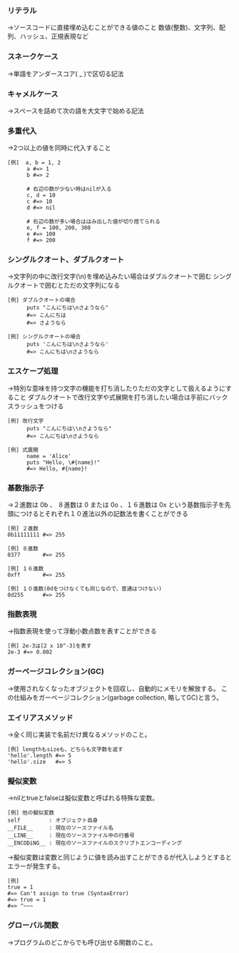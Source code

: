 ### リテラル
→ソースコードに直接埋め込むことができる値のこと
  数値(整数)、文字列、配列、ハッシュ、正規表現など


### スネークケース
→単語をアンダースコア( _ )で区切る記法


### キャメルケース
→スペースを詰めて次の語を大文字で始める記法


### 多重代入
→2つ以上の値を同時に代入すること
```
[例]  a, b = 1, 2
      a #=> 1
      b #=> 2
      
      # 右辺の数が少ない時はnilが入る 
      c, d = 10
      c #=> 10
      d #=> nil
      
      # 右辺の数が多い場合ははみ出した値が切り捨てられる
      e, f = 100, 200, 300
      e #=> 100
      f #=> 200
```


### シングルクオート、ダブルクオート
→文字列の中に改行文字(\n)を埋め込みたい場合はダブルクオートで囲む
  シングルクオートで囲むとただの文字列になる
```
[例] ダブルクオートの場合
      puts "こんにちは\nさようなら"
      #=> こんにちは
      #=> さようなら
      
[例] シングルクオートの場合
      puts 'こんにちは\nさようなら'
      #=> こんにちは\nさようなら
```


### エスケープ処理
→特別な意味を持つ文字の機能を打ち消したりただの文字として扱えるようにすること
  ダブルクオートで改行文字や式展開を打ち消したい場合は手前にバックスラッシュをつける
```
[例] 改行文字
      puts "こんにちは\\nさようなら"
      #=> こんにちは\nさようなら
      
[例] 式展開
      name = 'Alice'
      puts "Hello, \#{name}!"
      #=> Hello, #{name}!
```


### 基数指示子
→２進数は 0b 、 ８進数は  0 または 0o 、１６進数は 0x という基数指示子を先頭につけるとそれぞれ１０進法以外の記数法を書くことができる
```
[例] ２進数
0b11111111 #=> 255

[例] ８進数
0377       #=> 255

[例] １６進数
0xff       #=> 255

[例] １０進数(0dをつけなくても同じなので、普通はつけない)
0d255      #=> 255
```


### 指数表現
→指数表現を使って浮動小数点数を表すことができる
```
[例] 2e-3は[2 x 10^-3]を表す
2e-3 #=> 0.002
```


### ガーベージコレクション(GC)
→使用されなくなったオブジェクトを回収し、自動的にメモリを解放する。
この仕組みをガーベージコレクション(garbage collection, 略してGC)と言う。




### エイリアスメソッド
→全く同じ実装で名前だけ異なるメソッドのこと。
```
[例] lengthもsizeも、どちらも文字数を返す
'hello'.length #=> 5
'hello'.size   #=> 5
```


### 擬似変数
→nilとtrueとfalseは擬似変数と呼ばれる特殊な変数。
```
[例] 他の擬似変数
self         : オブジェクト自身
__FILE__     : 現在のソースファイル名
__LINE__     : 現在のソースファイル中の行番号
__ENCODiNG__ : 現在のソースファイルのスクリプトエンコーディング
```

→擬似変数は変数と同じように値を読み出すことができるが代入しようとするとエラーが発生する。
```
[例]
true = 1
#=> Can't assign to true (SyntaxError)
#=> true = 1
#=> ^~~~
```


### グローバル関数
→プログラムのどこからでも呼び出せる関数のこと。
